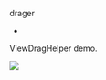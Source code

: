 drager

-

ViewDragHelper demo.


![](https://github.com/gotokatsuya/drager/blob/master/doc/drager-sample3.gif)
